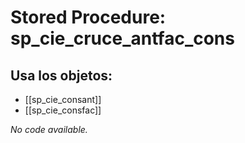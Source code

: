 # Stored Procedure: sp_cie_cruce_antfac_cons

## Usa los objetos:
- [[sp_cie_consant]]
- [[sp_cie_consfac]]

*No code available.*
